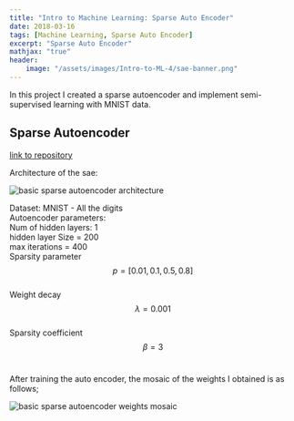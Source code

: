 ```yaml
---
title: "Intro to Machine Learning: Sparse Auto Encoder"
date: 2018-03-16
tags: [Machine Learning, Sparse Auto Encoder]
excerpt: "Sparse Auto Encoder" 
mathjax: "true"
header:
    image: "/assets/images/Intro-to-ML-4/sae-banner.png"
---
```


In this project I created a sparse autoencoder and implement semi-supervised learning with MNIST data.

##  Sparse Autoencoder

[link to repository](https://github.com/AchyuthaBharadwaj/Machine-Learning/tree/master/Sparse%20Auto%20Encoder)

Architecture of the sae:

<img src="{{ site.url }}{{ site.baseurl }}/assets/images/Intro-to-ML-4/sae-details.JPG" alt="basic sparse autoencoder architecture"/>

Dataset: MNIST - All the digits <br/>
Autoencoder parameters:<br/>
Num of hidden layers: 1<br/>
hidden layer Size = 200<br/>
max iterations = 400<br/>
Sparsity parameter $$p = [0.01, 0.1, 0.5, 0.8]$$<br/>
Weight decay $$λ = 0.001$$<br/>
Sparsity coefficient $$β = 3$$<br/>

After training the auto encoder, the mosaic of the weights I obtained is as follows;

<img src="{{ site.url }}{{ site.baseurl }}/assets/images/Intro-to-ML-4/sae-weights.png" alt="basic sparse autoencoder weights mosaic"/>

